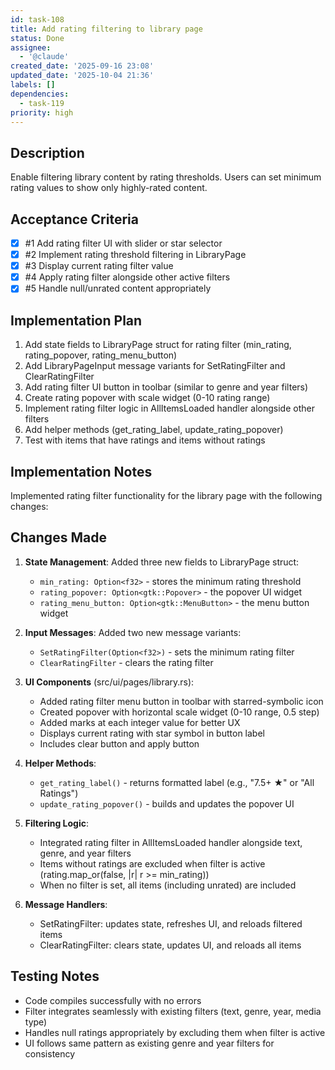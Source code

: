 ```yaml
---
id: task-108
title: Add rating filtering to library page
status: Done
assignee:
  - '@claude'
created_date: '2025-09-16 23:08'
updated_date: '2025-10-04 21:36'
labels: []
dependencies:
  - task-119
priority: high
---
```


## Description

<!-- SECTION:DESCRIPTION:BEGIN -->
Enable filtering library content by rating thresholds. Users can set minimum rating values to show only highly-rated content.
<!-- SECTION:DESCRIPTION:END -->

## Acceptance Criteria
<!-- AC:BEGIN -->
- [x] #1 Add rating filter UI with slider or star selector
- [x] #2 Implement rating threshold filtering in LibraryPage
- [x] #3 Display current rating filter value
- [x] #4 Apply rating filter alongside other active filters
- [x] #5 Handle null/unrated content appropriately
<!-- AC:END -->

## Implementation Plan

<!-- SECTION:PLAN:BEGIN -->
1. Add state fields to LibraryPage struct for rating filter (min_rating, rating_popover, rating_menu_button)
2. Add LibraryPageInput message variants for SetRatingFilter and ClearRatingFilter
3. Add rating filter UI button in toolbar (similar to genre and year filters)
4. Create rating popover with scale widget (0-10 rating range)
5. Implement rating filter logic in AllItemsLoaded handler alongside other filters
6. Add helper methods (get_rating_label, update_rating_popover)
7. Test with items that have ratings and items without ratings
<!-- SECTION:PLAN:END -->

## Implementation Notes

<!-- SECTION:NOTES:BEGIN -->
Implemented rating filter functionality for the library page with the following changes:

## Changes Made

1. **State Management**: Added three new fields to LibraryPage struct:
   - `min_rating: Option<f32>` - stores the minimum rating threshold
   - `rating_popover: Option<gtk::Popover>` - the popover UI widget
   - `rating_menu_button: Option<gtk::MenuButton>` - the menu button widget

2. **Input Messages**: Added two new message variants:
   - `SetRatingFilter(Option<f32>)` - sets the minimum rating filter
   - `ClearRatingFilter` - clears the rating filter

3. **UI Components** (src/ui/pages/library.rs):
   - Added rating filter menu button in toolbar with starred-symbolic icon
   - Created popover with horizontal scale widget (0-10 range, 0.5 step)
   - Added marks at each integer value for better UX
   - Displays current rating with star symbol in button label
   - Includes clear button and apply button

4. **Helper Methods**:
   - `get_rating_label()` - returns formatted label (e.g., "7.5+ ★" or "All Ratings")
   - `update_rating_popover()` - builds and updates the popover UI

5. **Filtering Logic**:
   - Integrated rating filter in AllItemsLoaded handler alongside text, genre, and year filters
   - Items without ratings are excluded when filter is active (rating.map_or(false, |r| r >= min_rating))
   - When no filter is set, all items (including unrated) are included

6. **Message Handlers**:
   - SetRatingFilter: updates state, refreshes UI, and reloads filtered items
   - ClearRatingFilter: clears state, updates UI, and reloads all items

## Testing Notes

- Code compiles successfully with no errors
- Filter integrates seamlessly with existing filters (text, genre, year, media type)
- Handles null ratings appropriately by excluding them when filter is active
- UI follows same pattern as existing genre and year filters for consistency
<!-- SECTION:NOTES:END -->
